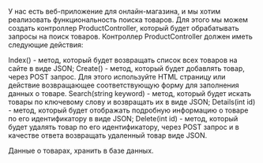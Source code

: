 У нас есть веб-приложение для онлайн-магазина, и мы хотим реализовать функциональность поиска товаров. Для этого мы можем создать контроллер ProductController, который будет обрабатывать запросы на поиск товаров. Контроллер ProductController должен иметь следующие действия: 

Index() - метод, который будет возвращать список всех товаров на сайте в виде JSON; 
Create() - метод, который будет добавлять товар, через POST запрос. Для этого используйте HTML страницу или действие возвращающее соответствующую форму для заполнения данных о товаре.
Search(string keyword) - метод, который будет искать товары по ключевому слову и возвращать их в виде JSON; 
Details(int id) - метод, который будет отображать подробную информацию о товаре по его идентификатору в виде JSON;
Delete(int id) - метод, который будет удалять товар по его идентификатору, через POST запрос и в качестве ответа возвращать удаленный товар виде JSON.

Данные о товарах, хранить в базе данных.
